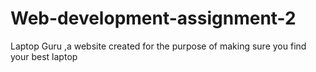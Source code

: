 # Web-development-assignment-2
Laptop Guru ,a website created for the purpose of making sure you find your best laptop 
